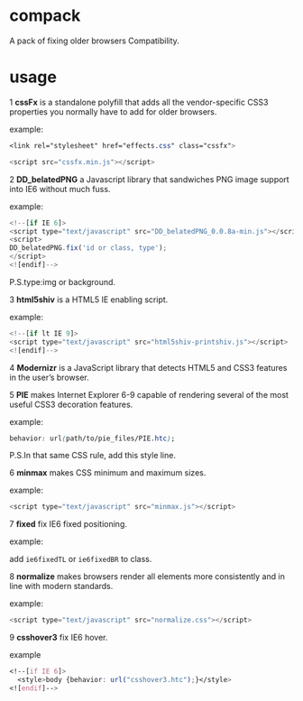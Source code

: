 compack
=======

A pack of fixing older browsers Compatibility.


usage
=======


1 **cssFx** is a standalone polyfill that adds all the vendor-specific CSS3 properties you normally have to add for older browsers. 

example:
```css
<link rel="stylesheet" href="effects.css" class="cssfx"> 
```
```js
<script src="cssfx.min.js"></script>
```


2 **DD_belatedPNG** a Javascript library that sandwiches PNG image support into IE6 without much fuss.

example:
```js
<!--[if IE 6]>
<script type="text/javascript" src="DD_belatedPNG_0.0.8a-min.js"></script>
<script>
DD_belatedPNG.fix('id or class, type');
</script>
<![endif]-->
```
P.S.type:img or background.


3 **html5shiv** is a HTML5 IE enabling script.

example:
```js
<!--[if lt IE 9]>
<script type="text/javascript" src="html5shiv-printshiv.js"></script>
<![endif]-->
```


4 **Modernizr** is a JavaScript library that detects HTML5 and CSS3 features in the user’s browser.


5 **PIE** makes Internet Explorer 6-9 capable of rendering several of the most useful CSS3 decoration features.

example:
```css
behavior: url(path/to/pie_files/PIE.htc);
```
P.S.In that same CSS rule, add this style line.


6 **minmax** makes CSS minimum and maximum sizes.

example:
```js
<script type="text/javascript" src="minmax.js"></script>
```


7 **fixed** fix IE6 fixed positioning.

example:

add `ie6fixedTL` or `ie6fixedBR` to class.


8 **normalize** makes browsers render all elements more consistently and in line with modern standards. 

example:
```js
<script type="text/javascript" src="normalize.css"></script>
```


9 **csshover3**  fix IE6 hover.

example
```css
<!--[if IE 6]> 
  <style>body {behavior: url("csshover3.htc");}</style>
<![endif]-->
```

